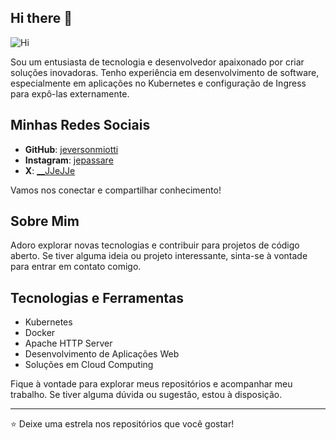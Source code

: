 ## Hi there 👋

![Hi]([https://github-readme-stats.vercel.app/api?username=jeversonmiotti&show_icons=true&theme=radical](https://github-readme-stats.vercel.app/api?username=jeversonmiotti&show_icons=true&theme=tokyonight)](https://github-readme-stats.vercel.app/api?username=jeversonmiotti&show_icons=true&theme=tokyonight))

Sou um entusiasta de tecnologia e desenvolvedor apaixonado por criar soluções inovadoras. Tenho experiência em desenvolvimento de software, especialmente em aplicações no Kubernetes e configuração de Ingress para expô-las externamente.

## Minhas Redes Sociais

- **GitHub**: [jeversonmiotti](https://github.com/jeversonmiotti)
- **Instagram**: [jepassare](https://www.instagram.com/jepassare)
- **X**: [__JJeJJe](https://twitter.com/__JJeJJe)

Vamos nos conectar e compartilhar conhecimento!

## Sobre Mim

Adoro explorar novas tecnologias e contribuir para projetos de código aberto. Se tiver alguma ideia ou projeto interessante, sinta-se à vontade para entrar em contato comigo.

## Tecnologias e Ferramentas

- Kubernetes
- Docker
- Apache HTTP Server
- Desenvolvimento de Aplicações Web
- Soluções em Cloud Computing

Fique à vontade para explorar meus repositórios e acompanhar meu trabalho. Se tiver alguma dúvida ou sugestão, estou à disposição.

---

⭐️ Deixe uma estrela nos repositórios que você gostar!

